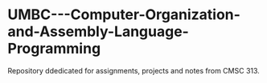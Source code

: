 # UMBC---Computer-Organization-and-Assembly-Language-Programming
Repository ddedicated for assignments, projects and notes from CMSC 313.
